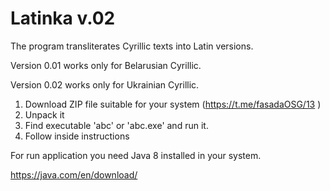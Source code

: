 # Latinka v.02

The program transliterates Cyrillic texts into Latin versions.

Version 0.01 works only for Belarusian Cyrillic.

Version 0.02 works only for Ukrainian Cyrillic.

1) Download ZIP file suitable for your system (https://t.me/fasadaOSG/13 )
2) Unpack it
3) Find executable 'abc' or 'abc.exe' and run it.
4) Follow inside instructions

For run application you need Java 8 installed in your system.

https://java.com/en/download/



